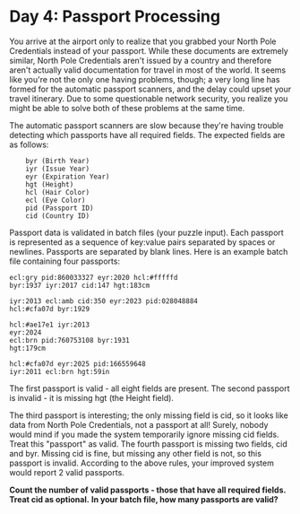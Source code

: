 # Day 4: Passport Processing

You arrive at the airport only to realize that you grabbed your North Pole Credentials instead of your passport. 
While these documents are extremely similar, North Pole Credentials aren't issued by a country and therefore aren't 
actually valid documentation for travel in most of the world. It seems like you're not the only one having problems, 
though; a very long line has formed for the automatic passport scanners, and the delay could upset your travel 
itinerary. Due to some questionable network security, you realize you might be able to solve both of these problems at 
the same time.

The automatic passport scanners are slow because they're having trouble detecting which passports have all required 
fields. The expected fields are as follows:

```
    byr (Birth Year)
    iyr (Issue Year)
    eyr (Expiration Year)
    hgt (Height)
    hcl (Hair Color)
    ecl (Eye Color)
    pid (Passport ID)
    cid (Country ID)
```

Passport data is validated in batch files (your puzzle input). Each passport is represented as a sequence of key:value 
pairs separated by spaces or newlines. Passports are separated by blank lines. Here is an example batch file containing 
four passports:

```
ecl:gry pid:860033327 eyr:2020 hcl:#fffffd
byr:1937 iyr:2017 cid:147 hgt:183cm

iyr:2013 ecl:amb cid:350 eyr:2023 pid:028048884
hcl:#cfa07d byr:1929

hcl:#ae17e1 iyr:2013
eyr:2024
ecl:brn pid:760753108 byr:1931
hgt:179cm

hcl:#cfa07d eyr:2025 pid:166559648
iyr:2011 ecl:brn hgt:59in
```

The first passport is valid - all eight fields are present. The second passport is invalid - it is missing hgt 
(the Height field).

The third passport is interesting; the only missing field is cid, so it looks like data from North Pole Credentials, 
not a passport at all! Surely, nobody would mind if you made the system temporarily ignore missing cid fields. 
Treat this "passport" as valid. The fourth passport is missing two fields, cid and byr. Missing cid is fine, but 
missing any other field is not, so this passport is invalid. According to the above rules, your improved system would 
report 2 valid passports.

**Count the number of valid passports - those that have all required fields. Treat cid as optional.**
**In your batch file, how many passports are valid?**
